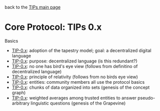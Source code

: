 back to the [TIPs main page](..)

Core Protocol: TIPs 0.x
=====

Basics
- [TIP-0.x](): adoption of the tapestry model; goal: a decentralized digital language
- [TIP-0.x](): purpose: decentralized language (is this redundant?)
- [TIP-0.x](): no one has bird's eye view (follows from definitino of decentralized language)
- [TIP-0.x](): principle of relativity (follows from no birds eye view)
- [TIP-0.x](): entities: community members all use the protocol basics
- [TIP-0.x](): chunks of data organized into sets (genesis of the concept graph)
- [TIP-0.x](): weighted averages among trusted entities to answer pseudo-arbitrary linguistic questions (genesis of the Grapevine)

